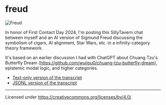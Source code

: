 # freud

![Freud](https://www.wujipu0.org/_/b2/73/562d7b6213cd919e9026603e59f302ec062c3634d46ba6d42bba2020aa0c.png)

In honor of First Contact Day 2024, I'm posting this SillyTavern chat between
myself and an AI version of Sigmund Freud discussing the symbolism of cigars,
AI alignment, Star Wars, etc. in a infinity-category theory framework.

It's based on an earlier discussion I had with ChatGPT about
Chuang Tzu's Butterfly Dream
(https://github.com/wujipu0/chuang-tzu-butterfly-dream),
epistemic modal logic, and higher categories.

* [Text-only version of the transcript](https://www.wujipu0.org/_/41/65/6199adc814bee7fa59bc5360e8c9d09476370df85f7e6413ca00ec1ef865.txt)
* [JSONL version of the transcript](https://www.wujipu0.org/_/4c/eb/991640d7917380ee550e2a033a444eb547f0bf3b0db9d3a8e9f128a53c34.txt)

---

Licensed under https://creativecommons.org/licenses/by/4.0/
